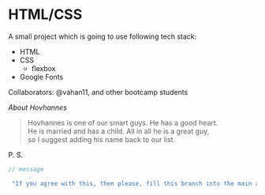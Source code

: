# HTML/CSS

A small project which is going to use following tech stack:

- HTML
- CSS
  - flexbox
- Google Fonts

Collaborators: @vahan11, and other bootcamp students

_About Hovhannes_

> Hovhannes is one of our smart guys. He has a good heart.  
> He is married and has a child. All in all he is a great guy,   
> so I suggest adding his name back to our list. 

P. S. 

```Javascript
// message

 "If you agree with this, then please, fill this branch into the main after the approval."
```